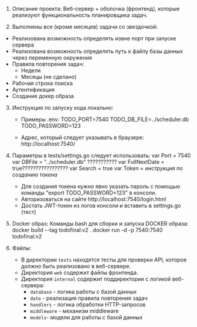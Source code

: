 1. Описание проекта:
Веб-сервер + оболочка (фронтенд), которые реализуют функциональность планировщика задач.

2. Выполнены все (кроме месяцев) задачи со звездочкой:
- Реализована возможность определять извне порт при запуске сервера
- Реализована возможность определять путь к файлу базы данных через переменную окружения
- Правила повторения задач:
    - Недели
    - Месяцы (не сделано)
- Рабочая строка поиска
- Аутентификация
- Создание докер образа

3. Инструкция по запуску кода локально: 
    - Примеры .env: 
        TODO_PORT=7540
        TODO_DB_FILE=../scheduler.db
        TODO_PASSWORD=123

    - Адрес, который следует указывать в браузере:
        http://localhost:7540/

4. Параметры в tests/settings.go следует использовать:
var Port = 7540
var DBFile = "../scheduler.db"
???????????    var FullNextDate = true?????????????????
var Search = true
var Token = *инструкция по созданию токена*
    - Для создания токена нужно явно указать пароль с помощью команды 
    "export TODO_PASSWORD=123" в консоли.
    - Авторизоваться на сайте http://localhost:7540/login.html
    - Достать JWT-токен из логов консоли и вставить в settings.go (тест)

5. Docker образ: 
Команды bash для сборки и запуска DOCKER образа:
    docker build --tag todofinal:v2 .
    docker run -d -p 7540:7540 todofinal:v2

6. Файлы:
    - В директории `tests` находятся тесты для проверки API, которое должно быть реализовано в веб-сервере.
    - Директория `web` содержит файлы фронтенда.
    - Директория `internal` содержит поддиректории с логикой веб-сервера:
        - `database` - логика работы с базой данных
        - `date` - реализация правила повторения задач
        - `handlers` - логика обработки HTTP-запросов
        - `middleware` - механизм middleware
        - `models`- модели для работы с базой данных